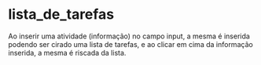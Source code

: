# lista_de_tarefas
Ao inserir uma atividade (informação) no campo input, a mesma é inserida podendo ser cirado uma lista de tarefas, e ao clicar em cima da informação inserida, a mesma é riscada da lista. 
